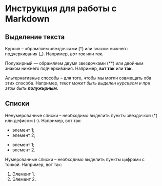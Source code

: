 # Инструкция для работы с Markdown

## Выделение текста

Курсив – обрамляем звездочками (*) или знаком нижнего подчеркивания (_). Например, *вот так* или _так_.

Полужирный — обрамляем двумя звездочками (**) или двойным знаком нижнего подчеркивания. Например, **вот так** или __так__.

Альтернативные способы – для того, чтобы мы могли совмещать оба этих способа. Например, _текст может быть выделен курсивом и при этом быть **полужирным**_.



## Списки 

Ненумерованные списки – необходимо выделить пункты звездочкой (*) или дефисом (-). Например, вот так:
- элемент 1;
- элемент 2;
* элемент 1;
* элемент 2.

Нумерованные списки – необходимо выделить пункты цифрами с точкой. Например, вот так:
1. Элемент 1.
2. Элемент 2.